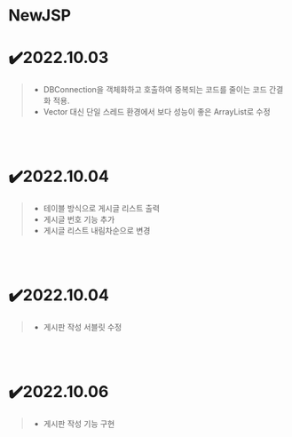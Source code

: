 # NewJSP

# ✔️2022.10.03 
> - DBConnection을 객체화하고 호출하여 중복되는 코드를 줄이는 코드 간결화 적용.
> - Vector 대신 단일 스레드 환경에서 보다 성능이 좋은 ArrayList로 수정 

</br>
</br>

# ✔️2022.10.04
> - 테이블 방식으로 게시글 리스트 출력
> - 게시글 번호 기능 추가
> - 게시글 리스트 내림차순으로 변경
 
 </br>
 </br>

 # ✔️2022.10.04
 
> - 게시판 작성 서블릿 수정

 </br>
 </br>

 # ✔️2022.10.06
 
> - 게시판 작성 기능 구현



